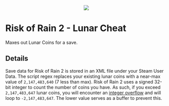 <p align="center">
  <img src="https://static.wikia.nocookie.net/riskofrain2_gamepedia_en/images/b/b7/Lunar_Coin.jpg/revision/latest?cb=20200201131510" />
</p>

# Risk of Rain 2 - Lunar Cheat
Maxes out Lunar Coins for a save.

## Details
Save data for Risk of Rain 2 is stored in an XML file under your Steam User Data. The script regex replaces your existing lunar coins with a near-max value of `2,147,483,640` (7 less than max). Risk of Rain 2 uses a signed 32-bit integer to count the number of coins you have. As such, if you exceed `2,147,483,647` lunar coins, you will encounter an [integer overflow](https://en.wikipedia.org/wiki/Integer_overflow) and will loop to `-2,147,483,647`. The lower value serves as a buffer to prevent this.
